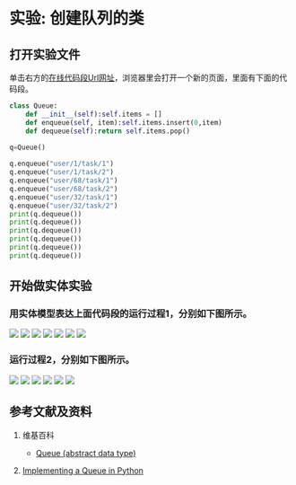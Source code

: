 # 实验: 创建队列的类

## 打开实验文件

单击右方的[在线代码段Url网址](http://www.pythontutor.com/visualize.html#code=class%20Queue%3A%0A%20%20%20%20def%20__init__%28self%29%3Aself.items%20%3D%20%5B%5D%0A%20%20%20%20def%20enqueue%28self,%20item%29%3Aself.items.insert%280,item%29%0A%20%20%20%20def%20dequeue%28self%29%3Areturn%20self.items.pop%28%29%0A%20%20%20%20%0Aq%3DQueue%28%29%0A%0Aq.enqueue%28%22user/1/task/1%22%29%0Aq.enqueue%28%22user/1/task/2%22%29%0Aq.enqueue%28%22user/68/task/1%22%29%0Aq.enqueue%28%22user/68/task/2%22%29%0Aq.enqueue%28%22user/32/task/1%22%29%0Aq.enqueue%28%22user/32/task/2%22%29%0Aprint%28q.dequeue%28%29%29%0Aprint%28q.dequeue%28%29%29%0Aprint%28q.dequeue%28%29%29%0Aprint%28q.dequeue%28%29%29%0Aprint%28q.dequeue%28%29%29%0Aprint%28q.dequeue%28%29%29&cumulative=false&heapPrimitives=nevernest&mode=edit&origin=opt-frontend.js&py=py3anaconda&rawInputLstJSON=%5B%5D&textReferences=false)，浏览器里会打开一个新的页面，里面有下面的代码段。

```python
class Queue:
    def __init__(self):self.items = []
    def enqueue(self, item):self.items.insert(0,item)
    def dequeue(self):return self.items.pop()
    
q=Queue()

q.enqueue("user/1/task/1")
q.enqueue("user/1/task/2")
q.enqueue("user/68/task/1")
q.enqueue("user/68/task/2")
q.enqueue("user/32/task/1")
q.enqueue("user/32/task/2")
print(q.dequeue())
print(q.dequeue())
print(q.dequeue())
print(q.dequeue())
print(q.dequeue())
print(q.dequeue())
```

## 开始做实体实验

### 用实体模型表达上面代码段的运行过程1，分别如下图所示。

![](/images/章4-理解基本的数据结构/创建队列的类/1a1.jpg)
![](/images/章4-理解基本的数据结构/创建队列的类/1a2.jpg)
![](/images/章4-理解基本的数据结构/创建队列的类/1a3.jpg)
![](/images/章4-理解基本的数据结构/创建队列的类/1a4.jpg)
![](/images/章4-理解基本的数据结构/创建队列的类/1a5.jpg)
![](/images/章4-理解基本的数据结构/创建队列的类/1a6.jpg)
![](/images/章4-理解基本的数据结构/创建队列的类/1a7.jpg)

### 运行过程2，分别如下图所示。

![](/images/章4-理解基本的数据结构/创建队列的类/2a1.jpg)
![](/images/章4-理解基本的数据结构/创建队列的类/2a2.jpg)
![](/images/章4-理解基本的数据结构/创建队列的类/2a3.jpg)
![](/images/章4-理解基本的数据结构/创建队列的类/2a4.jpg)
![](/images/章4-理解基本的数据结构/创建队列的类/2a5.jpg)
![](/images/章4-理解基本的数据结构/创建队列的类/2a6.jpg)

## 参考文献及资料

1. 维基百科
	- [Queue (abstract data type)](https://en.wikipedia.org/wiki/Queue_(abstract_data_type)) 

2. [Implementing a Queue in Python](https://runestone.academy/runestone/books/published/pythonds/BasicDS/ImplementingaQueueinPython.html) 
